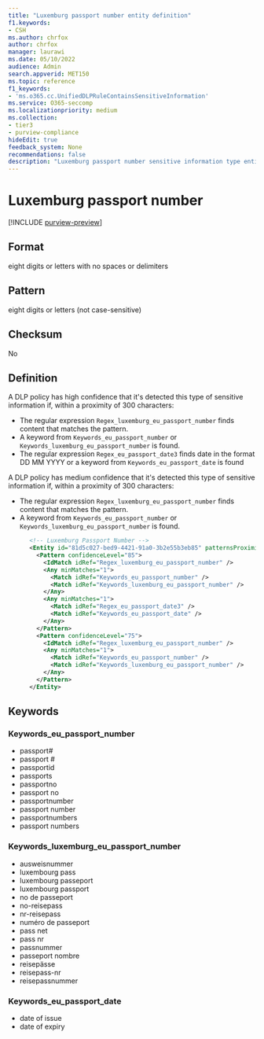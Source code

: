 ```yaml
---
title: "Luxemburg passport number entity definition"
f1.keywords:
- CSH
ms.author: chrfox
author: chrfox
manager: laurawi
ms.date: 05/10/2022
audience: Admin
search.appverid: MET150
ms.topic: reference
f1_keywords:
- 'ms.o365.cc.UnifiedDLPRuleContainsSensitiveInformation'
ms.service: O365-seccomp
ms.localizationpriority: medium
ms.collection:
- tier3
- purview-compliance
hideEdit: true
feedback_system: None
recommendations: false
description: "Luxemburg passport number sensitive information type entity definition."
---
```


# Luxemburg passport number

[!INCLUDE [purview-preview](../includes/purview-preview.md)]

## Format

eight digits or letters with no spaces or delimiters

## Pattern

eight digits or letters (not case-sensitive)

## Checksum

No

## Definition

A DLP policy has high confidence that it's detected this type of sensitive information if, within a proximity of 300 characters:

- The regular expression `Regex_luxemburg_eu_passport_number` finds content that matches the pattern.
- A keyword from `Keywords_eu_passport_number` or `Keywords_luxemburg_eu_passport_number` is found.
- The regular expression `Regex_eu_passport_date3` finds date in the format DD MM YYYY or a keyword from `Keywords_eu_passport_date` is found

A DLP policy has medium confidence that it's detected this type of sensitive information if, within a proximity of 300 characters:

- The regular expression `Regex_luxemburg_eu_passport_number` finds content that matches the pattern.
- A keyword from `Keywords_eu_passport_number` or `Keywords_luxemburg_eu_passport_number` is found.

```xml
      <!-- Luxemburg Passport Number -->
      <Entity id="81d5c027-bed9-4421-91a0-3b2e55b3eb85" patternsProximity="300" recommendedConfidence="75">
        <Pattern confidenceLevel="85">
          <IdMatch idRef="Regex_luxemburg_eu_passport_number" />
          <Any minMatches="1">
            <Match idRef="Keywords_eu_passport_number" />
            <Match idRef="Keywords_luxemburg_eu_passport_number" />
          </Any>
          <Any minMatches="1">
            <Match idRef="Regex_eu_passport_date3" />
            <Match idRef="Keywords_eu_passport_date" />
          </Any>
        </Pattern>
        <Pattern confidenceLevel="75">
          <IdMatch idRef="Regex_luxemburg_eu_passport_number" />
          <Any minMatches="1">
            <Match idRef="Keywords_eu_passport_number" />
            <Match idRef="Keywords_luxemburg_eu_passport_number" />
          </Any>
        </Pattern>
      </Entity>
```

## Keywords

### Keywords_eu_passport_number

- passport#
- passport #
- passportid
- passports
- passportno
- passport no
- passportnumber
- passport number
- passportnumbers
- passport numbers

### Keywords_luxemburg_eu_passport_number
- ausweisnummer
- luxembourg pass
- luxembourg passeport
- luxembourg passport
- no de passeport
- no-reisepass
- nr-reisepass
- numéro de passeport
- pass net
- pass nr
- passnummer
- passeport nombre
- reisepässe
- reisepass-nr
- reisepassnummer

### Keywords_eu_passport_date

- date of issue
- date of expiry
